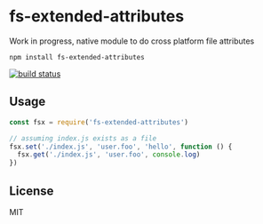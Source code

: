 # fs-extended-attributes

Work in progress, native module to do cross platform file attributes

```
npm install fs-extended-attributes
```

[![build status](https://travis-ci.org/mafintosh/fs-extended-attributes.svg?branch=master)](https://travis-ci.org/mafintosh/fs-extended-attributes)

## Usage

``` js
const fsx = require('fs-extended-attributes')

// assuming index.js exists as a file
fsx.set('./index.js', 'user.foo', 'hello', function () {
  fsx.get('./index.js', 'user.foo', console.log)
})
```

## License

MIT

